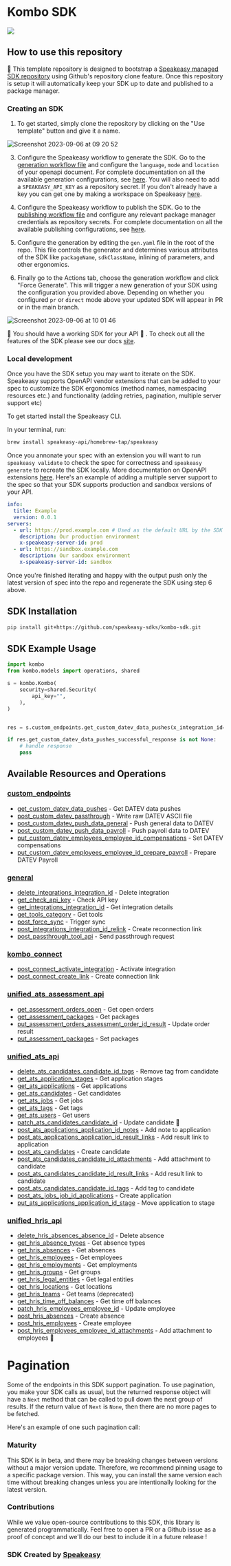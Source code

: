 # Kombo SDK

<div align="left">
    <a href="https://speakeasyapi.dev/"><img src="https://custom-icon-badges.demolab.com/badge/-Built%20By%20Speakeasy-212015?style=for-the-badge&logoColor=FBE331&logo=speakeasy&labelColor=545454" /></a>   
</div>

## How to use this repository

**👀** This template repository is designed to bootstrap a [Speakeasy managed SDK repository](https://speakeasyapi.dev/docs/create-client-sdks/) using Github's repository clone feature. Once this repository is setup it will automatically keep your SDK up to date and published to a package manager. 


### Creating an SDK

1. To get started, simply clone the repository by clicking on the "Use template" button and give it a name.
   
![Screenshot 2023-09-06 at 09 20 52](https://github.com/speakeasy-sdks/template-sdk/assets/68016351/b4cf4e43-db4e-455a-9359-0f09f942b997)

3. Configure the Speakeasy workflow to generate the SDK. Go to the [generation workflow file](https://github.com/speakeasy-sdks/template-sdk/blob/main/.github/workflows/speakeasy_sdk_generation.yml) and configure the `language`, `mode` and `location` of your openapi document. For complete documentation on all the available generation configurations, see [here](https://speakeasyapi.dev/docs/create-client-sdks/advanced-setup/github-setup/). You will also need to add a `SPEAKEASY_API_KEY` as a repository secret. If you don't already have a key you can get one by making a workspace on Speakeasy [here](https://app.speakeasyapi.dev/workspaces/cl6augut900003b6b06012z1s).

4. Configure the Speakeasy workflow to publish the SDK. Go to the [publishing workflow file](https://github.com/speakeasy-sdks/template-sdk/blob/main/.github/workflows/speakeasy_sdk_publish.yml) and configure any relevant package manager credentials as repository secrets. For complete documentation on all the available publishing configurations, see [here](https://speakeasyapi.dev/docs/package-publishing/).

5. Configure the generation by editing the `gen.yaml` file in the root of the repo. This file controls the generator and determines various attributes of the SDK like `packageName`, `sdkClassName`, inlining of parameters, and other ergonomics.

6. Finally go to the Actions tab, choose the generation workflow and click "Force Generate". This will trigger a new generation of your SDK using the configuration you provided above. Depending on whether you configured `pr` or `direct` mode above your updated SDK will appear in PR or in the main branch.

![Screenshot 2023-09-06 at 10 01 46](https://github.com/speakeasy-sdks/template-sdk/assets/68016351/35828982-c6de-4a5c-84f5-ae2b4224cece)

🚀 You should have a working SDK for your API 🙂 . To check out all the features of the SDK please see our docs [site](https://speakeasyapi.dev/docs/create-client-sdks/).

### Local development

Once you have the SDK setup you may want to iterate on the SDK. Speakeasy supports OpenAPI vendor extensions that can be added to your spec to customize the SDK ergonomics (method names, namespacing resources etc.) and functionality (adding retries, pagination, multiple server support etc)

To get started install the Speakeasy CLI.

In your terminal, run:

```bash
brew install speakeasy-api/homebrew-tap/speakeasy
```
Once you annonate your spec with an extension you will want to run `speakeasy validate` to check the spec for correctness and `speakeasy generate` to recreate the SDK locally. More documentation on OpenAPI extensions [here](https://speakeasyapi.dev/docs/customize-sdks/namespaces/). Here's an example of adding a multiple server support to the spec so that your SDK supports production and sandbox versions of your API. 

```yaml
info:
  title: Example
  version: 0.0.1
servers:
  - url: https://prod.example.com # Used as the default URL by the SDK
    description: Our production environment
    x-speakeasy-server-id: prod
  - url: https://sandbox.example.com
    description: Our sandbox environment
    x-speakeasy-server-id: sandbox
```

Once you're finished iterating and happy with the output push only the latest version of spec into the repo and regenerate the SDK using step 6 above.

<!-- Start SDK Installation -->
## SDK Installation

```bash
pip install git+https://github.com/speakeasy-sdks/kombo-sdk.git
```
<!-- End SDK Installation -->

## SDK Example Usage
<!-- Start SDK Example Usage -->
```python
import kombo
from kombo.models import operations, shared

s = kombo.Kombo(
    security=shared.Security(
        api_key="",
    ),
)


res = s.custom_endpoints.get_custom_datev_data_pushes(x_integration_id='magenta')

if res.get_custom_datev_data_pushes_successful_response is not None:
    # handle response
    pass
```
<!-- End SDK Example Usage -->

<!-- Start SDK Available Operations -->
## Available Resources and Operations


### [custom_endpoints](docs/sdks/customendpoints/README.md)

* [get_custom_datev_data_pushes](docs/sdks/customendpoints/README.md#get_custom_datev_data_pushes) - Get DATEV data pushes
* [post_custom_datev_passthrough](docs/sdks/customendpoints/README.md#post_custom_datev_passthrough) - Write raw DATEV ASCII file
* [post_custom_datev_push_data_general](docs/sdks/customendpoints/README.md#post_custom_datev_push_data_general) - Push general data to DATEV
* [post_custom_datev_push_data_payroll](docs/sdks/customendpoints/README.md#post_custom_datev_push_data_payroll) - Push payroll data to DATEV
* [put_custom_datev_employees_employee_id_compensations](docs/sdks/customendpoints/README.md#put_custom_datev_employees_employee_id_compensations) - Set DATEV compensations
* [put_custom_datev_employees_employee_id_prepare_payroll](docs/sdks/customendpoints/README.md#put_custom_datev_employees_employee_id_prepare_payroll) - Prepare DATEV Payroll

### [general](docs/sdks/general/README.md)

* [delete_integrations_integration_id](docs/sdks/general/README.md#delete_integrations_integration_id) - Delete integration
* [get_check_api_key](docs/sdks/general/README.md#get_check_api_key) - Check API key
* [get_integrations_integration_id](docs/sdks/general/README.md#get_integrations_integration_id) - Get integration details
* [get_tools_category](docs/sdks/general/README.md#get_tools_category) - Get tools
* [post_force_sync](docs/sdks/general/README.md#post_force_sync) - Trigger sync
* [post_integrations_integration_id_relink](docs/sdks/general/README.md#post_integrations_integration_id_relink) - Create reconnection link
* [post_passthrough_tool_api](docs/sdks/general/README.md#post_passthrough_tool_api) - Send passthrough request

### [kombo_connect](docs/sdks/komboconnect/README.md)

* [post_connect_activate_integration](docs/sdks/komboconnect/README.md#post_connect_activate_integration) - Activate integration
* [post_connect_create_link](docs/sdks/komboconnect/README.md#post_connect_create_link) - Create connection link

### [unified_ats_assessment_api](docs/sdks/unifiedatsassessmentapi/README.md)

* [get_assessment_orders_open](docs/sdks/unifiedatsassessmentapi/README.md#get_assessment_orders_open) - Get open orders
* [get_assessment_packages](docs/sdks/unifiedatsassessmentapi/README.md#get_assessment_packages) - Get packages
* [put_assessment_orders_assessment_order_id_result](docs/sdks/unifiedatsassessmentapi/README.md#put_assessment_orders_assessment_order_id_result) - Update order result
* [put_assessment_packages](docs/sdks/unifiedatsassessmentapi/README.md#put_assessment_packages) - Set packages

### [unified_ats_api](docs/sdks/unifiedatsapi/README.md)

* [delete_ats_candidates_candidate_id_tags](docs/sdks/unifiedatsapi/README.md#delete_ats_candidates_candidate_id_tags) - Remove tag from candidate
* [get_ats_application_stages](docs/sdks/unifiedatsapi/README.md#get_ats_application_stages) - Get application stages
* [get_ats_applications](docs/sdks/unifiedatsapi/README.md#get_ats_applications) - Get applications
* [get_ats_candidates](docs/sdks/unifiedatsapi/README.md#get_ats_candidates) - Get candidates
* [get_ats_jobs](docs/sdks/unifiedatsapi/README.md#get_ats_jobs) - Get jobs
* [get_ats_tags](docs/sdks/unifiedatsapi/README.md#get_ats_tags) - Get tags
* [get_ats_users](docs/sdks/unifiedatsapi/README.md#get_ats_users) - Get users
* [patch_ats_candidates_candidate_id](docs/sdks/unifiedatsapi/README.md#patch_ats_candidates_candidate_id) - Update candidate 🦄
* [post_ats_applications_application_id_notes](docs/sdks/unifiedatsapi/README.md#post_ats_applications_application_id_notes) - Add note to application
* [post_ats_applications_application_id_result_links](docs/sdks/unifiedatsapi/README.md#post_ats_applications_application_id_result_links) - Add result link to application
* [post_ats_candidates](docs/sdks/unifiedatsapi/README.md#post_ats_candidates) - Create candidate
* [post_ats_candidates_candidate_id_attachments](docs/sdks/unifiedatsapi/README.md#post_ats_candidates_candidate_id_attachments) - Add attachment to candidate
* [post_ats_candidates_candidate_id_result_links](docs/sdks/unifiedatsapi/README.md#post_ats_candidates_candidate_id_result_links) - Add result link to candidate
* [post_ats_candidates_candidate_id_tags](docs/sdks/unifiedatsapi/README.md#post_ats_candidates_candidate_id_tags) - Add tag to candidate
* [post_ats_jobs_job_id_applications](docs/sdks/unifiedatsapi/README.md#post_ats_jobs_job_id_applications) - Create application
* [put_ats_applications_application_id_stage](docs/sdks/unifiedatsapi/README.md#put_ats_applications_application_id_stage) - Move application to stage

### [unified_hris_api](docs/sdks/unifiedhrisapi/README.md)

* [delete_hris_absences_absence_id](docs/sdks/unifiedhrisapi/README.md#delete_hris_absences_absence_id) - Delete absence
* [get_hris_absence_types](docs/sdks/unifiedhrisapi/README.md#get_hris_absence_types) - Get absence types
* [get_hris_absences](docs/sdks/unifiedhrisapi/README.md#get_hris_absences) - Get absences
* [get_hris_employees](docs/sdks/unifiedhrisapi/README.md#get_hris_employees) - Get employees
* [get_hris_employments](docs/sdks/unifiedhrisapi/README.md#get_hris_employments) - Get employments
* [get_hris_groups](docs/sdks/unifiedhrisapi/README.md#get_hris_groups) - Get groups
* [get_hris_legal_entities](docs/sdks/unifiedhrisapi/README.md#get_hris_legal_entities) - Get legal entities
* [get_hris_locations](docs/sdks/unifiedhrisapi/README.md#get_hris_locations) - Get locations
* [get_hris_teams](docs/sdks/unifiedhrisapi/README.md#get_hris_teams) - Get teams (deprecated)
* [get_hris_time_off_balances](docs/sdks/unifiedhrisapi/README.md#get_hris_time_off_balances) - Get time off balances
* [patch_hris_employees_employee_id](docs/sdks/unifiedhrisapi/README.md#patch_hris_employees_employee_id) - Update employee
* [post_hris_absences](docs/sdks/unifiedhrisapi/README.md#post_hris_absences) - Create absence
* [post_hris_employees](docs/sdks/unifiedhrisapi/README.md#post_hris_employees) - Create employee
* [post_hris_employees_employee_id_attachments](docs/sdks/unifiedhrisapi/README.md#post_hris_employees_employee_id_attachments) - Add attachment to employees 🦄
<!-- End SDK Available Operations -->



<!-- Start Dev Containers -->

<!-- End Dev Containers -->



<!-- Start Pagination -->
# Pagination

Some of the endpoints in this SDK support pagination. To use pagination, you make your SDK calls as usual, but the
returned response object will have a `Next` method that can be called to pull down the next group of results. If the
return value of `Next` is `None`, then there are no more pages to be fetched.

Here's an example of one such pagination call:
<!-- End Pagination -->

<!-- Placeholder for Future Speakeasy SDK Sections -->



### Maturity

This SDK is in beta, and there may be breaking changes between versions without a major version update. Therefore, we recommend pinning usage
to a specific package version. This way, you can install the same version each time without breaking changes unless you are intentionally
looking for the latest version.

### Contributions

While we value open-source contributions to this SDK, this library is generated programmatically.
Feel free to open a PR or a Github issue as a proof of concept and we'll do our best to include it in a future release !

### SDK Created by [Speakeasy](https://docs.speakeasyapi.dev/docs/using-speakeasy/client-sdks)
